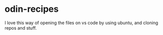 # odin-recipes
I love this way of opening the files on vs code by using ubuntu, and cloning repos and stuff.